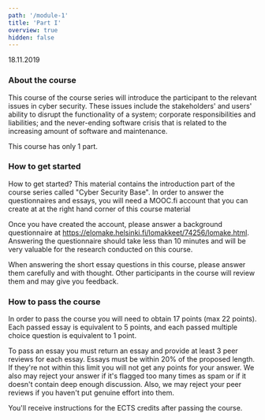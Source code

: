 ```yaml
---
path: '/module-1'
title: 'Part I'
overview: true
hidden: false
---
```

<deadline>18.11.2019</deadline>

### About the course

This course of the course series will introduce the participant to the relevant
issues in cyber security. These issues include the stakeholders' and users'
ability to disrupt the functionality of a system; corporate responsibilities
and liabilities; and the never-ending software crisis that is related to the
increasing amount of software and maintenance.

This course has only 1 part.

### How to get started


How to get started?
This material contains the introduction part of the course series called "Cyber
Security Base". In order to answer the questionnaires and essays, you will need
a MOOC.fi account that you can create at at the right hand corner of this course material

Once you have created the account, please answer a background questionnaire at
https://elomake.helsinki.fi/lomakkeet/74256/lomake.html. Answering the
questionnaire should take less than 10 minutes and will be very valuable for
the research conducted on this course.

When answering the short essay questions in this course, please answer them
carefully and with thought. Other participants in the course will review them
and may give you feedback.

### How to pass the course

In order to pass the course you will need to obtain 17 points (max 22 points).
Each passed essay is equivalent to 5 points, and each passed multiple choice
question is equivalent to 1 point.

To pass an essay you must return an essay and provide at least 3 peer reviews
for each essay.  Essays must be within 20% of the proposed length. If they're
not within this limit you will not get any points for your answer. We also may
reject your answer if it's flagged too many times as spam or if it doesn't
contain deep enough discussion. Also, we may reject your peer reviews if you
haven't put genuine effort into them.

You'll receive instructions for the ECTS credits after passing the course.


<please-login></please-login>



<pages-in-this-section></pages-in-this-section>


<exercises-in-this-section></exercises-in-this-section>
